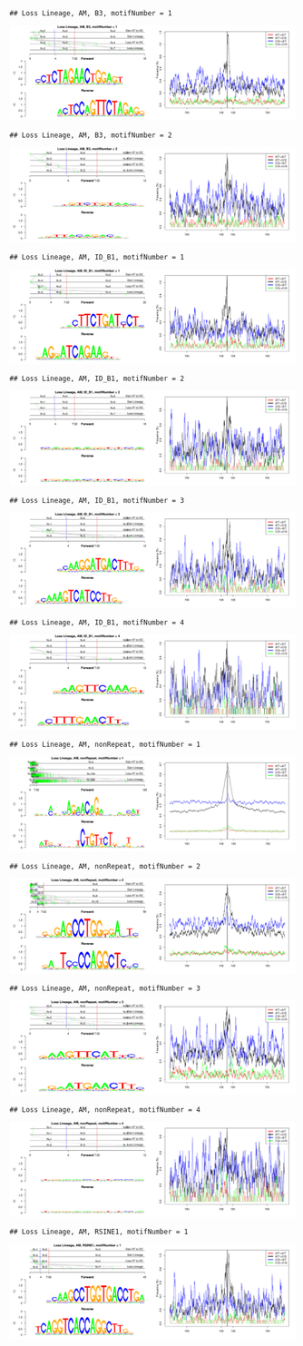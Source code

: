 

```
## Loss Lineage, AM, B3, motifNumber = 1
```

![plot of chunk motifPValues](figure/motifPValues1.png) 

```
## Loss Lineage, AM, B3, motifNumber = 2
```

![plot of chunk motifPValues](figure/motifPValues2.png) 

```
## Loss Lineage, AM, ID_B1, motifNumber = 1
```

![plot of chunk motifPValues](figure/motifPValues3.png) 

```
## Loss Lineage, AM, ID_B1, motifNumber = 2
```

![plot of chunk motifPValues](figure/motifPValues4.png) 

```
## Loss Lineage, AM, ID_B1, motifNumber = 3
```

![plot of chunk motifPValues](figure/motifPValues5.png) 

```
## Loss Lineage, AM, ID_B1, motifNumber = 4
```

![plot of chunk motifPValues](figure/motifPValues6.png) 

```
## Loss Lineage, AM, nonRepeat, motifNumber = 1
```

![plot of chunk motifPValues](figure/motifPValues7.png) 

```
## Loss Lineage, AM, nonRepeat, motifNumber = 2
```

![plot of chunk motifPValues](figure/motifPValues8.png) 

```
## Loss Lineage, AM, nonRepeat, motifNumber = 3
```

![plot of chunk motifPValues](figure/motifPValues9.png) 

```
## Loss Lineage, AM, nonRepeat, motifNumber = 4
```

![plot of chunk motifPValues](figure/motifPValues10.png) 

```
## Loss Lineage, AM, RSINE1, motifNumber = 1
```

![plot of chunk motifPValues](figure/motifPValues11.png) 
  
